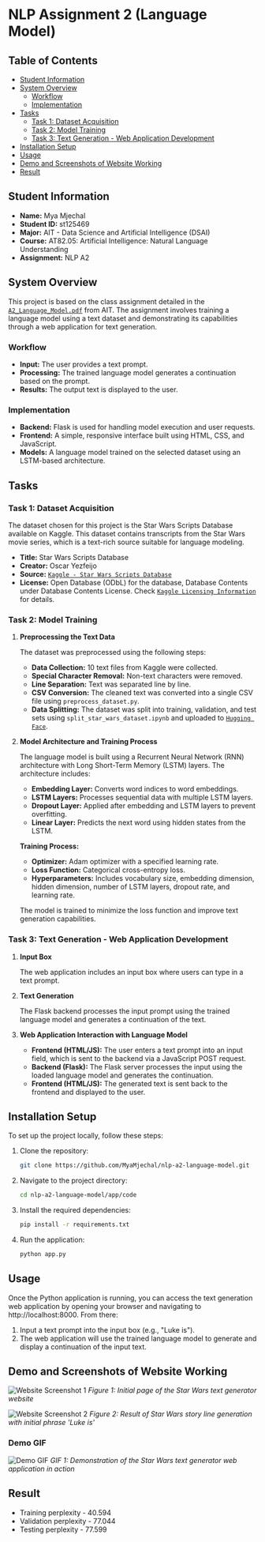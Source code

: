 # NLP Assignment 2 (Language Model)
## Table of Contents
- [Student Information](#student-information)
- [System Overview](#system-overview)
    - [Workflow](#workflow)
    - [Implementation](#implementation)
- [Tasks](#tasks)
    - [Task 1: Dataset Acquisition](#task-1-dataset-acquisition)
    - [Task 2: Model Training](#task-2-model-training)
    - [Task 3: Text Generation - Web Application Development](#task-3-text-generation---web-application-development)
- [Installation Setup](#installation-setup)
- [Usage](#usage)
- [Demo and Screenshots of Website Working](#demo-and-screenshots-of-website-working)
- [Result](#result)

## Student Information
- **Name:** Mya Mjechal
- **Student ID:** st125469
- **Major:** AIT - Data Science and Artificial Intelligence (DSAI)
- **Course:** AT82.05: Artificial Intelligence: Natural Language Understanding
- **Assignment:** NLP A2

## System Overview
This project is based on the class assignment detailed in the [`A2_Language_Model.pdf`](https://github.com/MyaMjechal/nlp-a2-language-model/blob/main/A2_Language_Model.pdf) from AIT. The assignment involves training a language model using a text dataset and demonstrating its capabilities through a web application for text generation.

### Workflow
- **Input:** The user provides a text prompt.
- **Processing:** The trained language model generates a continuation based on the prompt.
- **Results:** The output text is displayed to the user.

### Implementation
- **Backend:** Flask is used for handling model execution and user requests.
- **Frontend:** A simple, responsive interface built using HTML, CSS, and JavaScript.
- **Models:** A language model trained on the selected dataset using an LSTM-based architecture.

## Tasks
### Task 1: Dataset Acquisition
The dataset chosen for this project is the Star Wars Scripts Database available on Kaggle. This dataset contains transcripts from the Star Wars movie series, which is a text-rich source suitable for language modeling.

- **Title:** Star Wars Scripts Database
- **Creator:** Oscar Yezfeijo
- **Source:** [`Kaggle - Star Wars Scripts Database`](https://www.kaggle.com/datasets/oscaryezfeijo/star-wars-scripts-database)
- **License:** Open Database (ODbL) for the database, Database Contents under Database Contents License. Check [`Kaggle Licensing Information`](https://opendatacommons.org/licenses/dbcl/1-0/) for details.

### Task 2: Model Training

1. **Preprocessing the Text Data**

    The dataset was preprocessed using the following steps:
    - **Data Collection:** 10 text files from Kaggle were collected.
    - **Special Character Removal:** Non-text characters were removed.
    - **Line Separation:** Text was separated line by line.
    - **CSV Conversion:** The cleaned text was converted into a single CSV file using `preprocess_dataset.py`.
    - **Data Splitting:** The dataset was split into training, validation, and test sets using `split_star_wars_dataset.ipynb` and uploaded to [`Hugging Face`](https://huggingface.co/datasets/myamjechal/star-wars-dataset).

2. **Model Architecture and Training Process**

    The language model is built using a Recurrent Neural Network (RNN) architecture with Long Short-Term Memory (LSTM) layers. The architecture includes:

    - **Embedding Layer:** Converts word indices to word embeddings.
    - **LSTM Layers:** Processes sequential data with multiple LSTM layers.
    - **Dropout Layer:** Applied after embedding and LSTM layers to prevent overfitting.
    - **Linear Layer:** Predicts the next word using hidden states from the LSTM.

    **Training Process:**
    - **Optimizer:** Adam optimizer with a specified learning rate.
    - **Loss Function:** Categorical cross-entropy loss.
    - **Hyperparameters:** Includes vocabulary size, embedding dimension, hidden dimension, number of LSTM layers, dropout rate, and learning rate.

    The model is trained to minimize the loss function and improve text generation capabilities.

### Task 3: Text Generation - Web Application Development

1. **Input Box**

    The web application includes an input box where users can type in a text prompt.

2. **Text Generation**

    The Flask backend processes the input prompt using the trained language model and generates a continuation of the text.

3. **Web Application Interaction with Language Model**

    - **Frontend (HTML/JS):** The user enters a text prompt into an input field, which is sent to the backend via a JavaScript POST request.
    - **Backend (Flask):** The Flask server processes the input using the loaded language model and generates the continuation.
    - **Frontend (HTML/JS):** The generated text is sent back to the frontend and displayed to the user.

## Installation Setup
To set up the project locally, follow these steps:
1. Clone the repository:
    ```bash
    git clone https://github.com/MyaMjechal/nlp-a2-language-model.git
    ```
2. Navigate to the project directory:
    ```bash
    cd nlp-a2-language-model/app/code
    ```
3. Install the required dependencies:
    ```bash
    pip install -r requirements.txt
    ```
4. Run the application:
    ```bash
    python app.py
    ```

## Usage
Once the Python application is running, you can access the text generation web application by opening your browser and navigating to http://localhost:8000. From there:
1. Input a text prompt into the input box (e.g., "Luke is").
2. The web application will use the trained language model to generate and display a continuation of the input text.

## Demo and Screenshots of Website Working
![Website Screenshot 1](images/star-wars-3.png)
_Figure 1: Initial page of the Star Wars text generator website_

![Website Screenshot 2](images/star-wars-4.png)
_Figure 2: Result of Star Wars story line generation with initial phrase 'Luke is'_

### Demo GIF
![Demo GIF](images/star-wars-demo.gif)
_GIF 1: Demonstration of the Star Wars text generator web application in action_

## Result
- Training perplexity - 40.594
- Validation perplexity - 77.044
- Testing perplexity - 77.599
